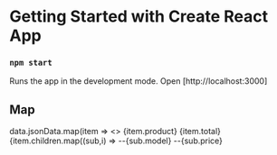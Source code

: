# Getting Started with Create React App

### `npm start`
Runs the app in the development mode. Open [http://localhost:3000]

## Map

data.jsonData.map(item =>
        <>
        {item.product} {item.total} </br>
        {item.children.map((sub,i) => 
            --{sub.model}
            --{sub.price}
